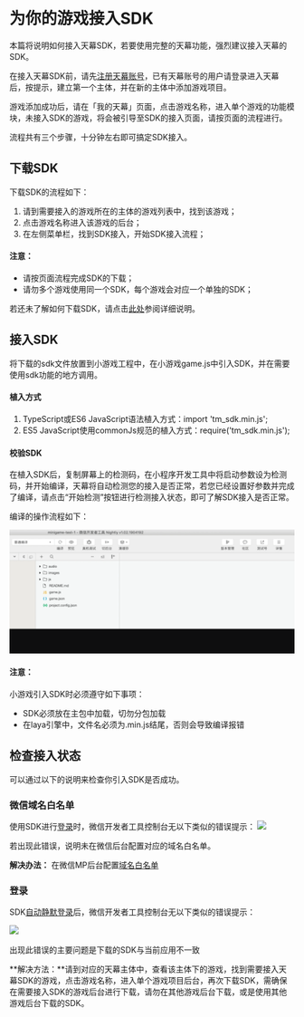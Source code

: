 # 为你的游戏接入SDK

本篇将说明如何接入天幕SDK，若要使用完整的天幕功能，强烈建议接入天幕的SDK。

在接入天幕SDK前，请先[注册天幕账号](https://www.skysriver.com)，已有天幕账号的用户请登录进入天幕后，按提示，建立第一个主体，并在新的主体中添加游戏项目。

游戏添加成功后，请在「我的天幕」页面，点击游戏名称，进入单个游戏的功能模块，未接入SDK的游戏，将会被引导至SDK的接入页面，请按页面的流程进行。

流程共有三个步骤，十分钟左右即可搞定SDK接入。

## **下载SDK**

下载SDK的流程如下：

1. 请到需要接入的游戏所在的主体的游戏列表中，找到该游戏；
2. 点击游戏名称进入该游戏的后台；
3. 在左侧菜单栏，找到SDK接入，开始SDK接入流程；

#### 注意：

* 请按页面流程完成SDK的下载；
* 请勿多个游戏使用同一个SDK，每个游戏会对应一个单独的SDK；

若还未了解如何下载SDK，请点击[此处](https://skysriver.gitbook.io/skysriver/kai-shi-shi-yong/zuo-wei-liu-liang-zhu-jie-shou-guang-gao-ding-dan/jie-ru-tian-mu-sdk)参阅详细说明。

## **接入SDK**

将下载的sdk文件放置到小游戏工程中，在小游戏game.js中引入SDK，并在需要使用sdk功能的地方调用。

#### 植入方式

1. TypeScript或ES6 JavaScript语法植入方式：import 'tm\_sdk.min.js';
2. ES5 JavaScript使用commonJs规范的植入方式：require\('tm\_sdk.min.js'\);

#### 校验SDK

在植入SDK后，复制屏幕上的检测码，在小程序开发工具中将启动参数设为检测码，并开始编译，天幕将自动检测您的接入是否正常，若您已经设置好参数并完成了编译，请点击“开始检测”按钮进行检测接入状态，即可了解SDK接入是否正常。

编译的操作流程如下：

![](../.gitbook/assets/sdk-demo.c229fdba.gif)

#### **注意：**

小游戏引入SDK时必须遵守如下事项：

* SDK必须放在主包中加载，切勿分包加载
* 在laya引擎中，文件名必须为.min.js结尾，否则会导致编译报错

## **检查接入状态**

可以通过以下的说明来检查你引入SDK是否成功。

### **微信域名白名单**

使用SDK进行[登录](login/)时，微信开发者工具控制台无以下类似的错误提示： ![](https://cdn.nlark.com/yuque/0/2019/png/254569/1557225133196-e89b856c-4d1a-4847-9b86-52b7a9350b2e.png)

若出现此错误，说明未在微信后台配置对应的域名白名单。

**解决办法：** 在微信MP后台配置[域名白名单](https://www.yuque.com/eqrk37/gk0pcl/dg7c7s)

### **登录**

SDK[自动静默登录](login/#jing-mo-deng-lu)后，微信开发者工具控制台无以下类似的错误提示：

![](https://cdn.nlark.com/yuque/0/2019/png/254569/1557225133185-0e795b92-c3a0-42d1-9ea5-c50699052b96.png)

出现此错误的主要问题是下载的SDK与当前应用不一致

**解决方法：**请到对应的天幕主体中，查看该主体下的游戏，找到需要接入天幕SDK的游戏，点击游戏名称，进入单个游戏项目后台，再次下载SDK，需确保在需要接入SDK的游戏后台进行下载，请勿在其他游戏后台下载，或是使用其他游戏后台下载的SDK。

